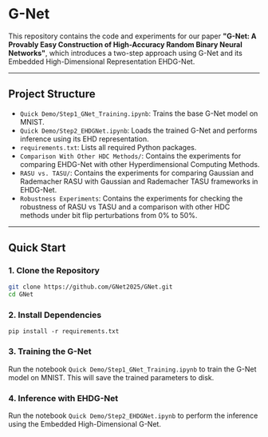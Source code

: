 # G-Net

This repository contains the code and experiments for our paper **"G-Net: A Provably Easy Construction of High-Accuracy Random Binary Neural Networks"**, which introduces a two-step approach using G-Net and its Embedded High-Dimensional Representation EHDG-Net.

---

## Project Structure

- `Quick Demo/Step1_GNet_Training.ipynb`: Trains the base G-Net model on MNIST.
- `Quick Demo/Step2_EHDGNet.ipynb`: Loads the trained G-Net and performs inference using its EHD representation.
- `requirements.txt`: Lists all required Python packages.
- `Comparison With Other HDC Methods/`: Contains the experiments for comparing EHDG-Net with other Hyperdimensional Computing Methods.
- `RASU vs. TASU/`: Contains the experiments for comparing Gaussian and Rademacher RASU with Gaussian and Rademacher TASU frameworks in EHDG-Net.
- `Robustness Experiments`: Contains the experiments for checking the robustness of RASU vs TASU and a comparison with other HDC methods under bit flip perturbations from 0% to 50%. 

---

## Quick Start

### 1. Clone the Repository
```bash
git clone https://github.com/GNet2025/GNet.git
cd GNet
```
### 2. Install Dependencies
```
pip install -r requirements.txt
```

### 3. Training the G-Net
Run the notebook `Quick Demo/Step1_GNet_Training.ipynb` to train the G-Net model on MNIST. This will save the trained parameters to disk.

### 4. Inference with EHDG-Net
Run the notebook `Quick Demo/Step2_EHDGNet.ipynb` to perform the inference using the Embedded High-Dimensional G-Net. 
